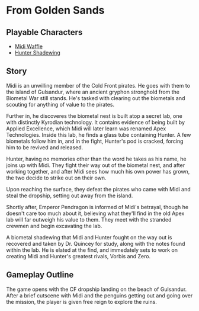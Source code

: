 # From Golden Sands

## Playable Characters

* [Midi Waffle](midi.md)
* [Hunter Shadewing](hunter.md)

## Story

Midi is an unwilling member of the Cold Front pirates. He goes with them to the island of Gulsandur, where an ancient gryphon stronghold from the Biometal War still stands. He's tasked with clearing out the biometals and scouting for anything of value to the pirates.

Further in, he discoveres the biometal nest is built atop a secret lab, one with distinctly Kyrodian technology. It contains evidence of being built by Applied Excellence, which Midi will later learn was renamed Apex Technologies. Inside this lab, he finds a glass tube containing Hunter. A few biometals follow him in, and in the fight, Hunter's pod is cracked, forcing him to be revived and released.

Hunter, having no memories other than the word he takes as his name, he joins up with Midi. They fight their way out of the biometal nest, and after working together, and after Midi sees how much his own power has grown, the two decide to strike out on their own.

Upon reaching the surface, they defeat the pirates who came with Midi and steal the dropship, setting out away from the island.

Shortly after, Emperor Pendragon is informed of Midi's betrayal, though he doesn't care too much about it, believing what they'll find in the old Apex lab will far outweigh his value to them. They meet with the stranded crewmen and begin excavating the lab.

A biometal shadewing that Midi and Hunter fought on the way out is recovered and taken by Dr. Quincey for study, along with the notes found within the lab. He is elated at the find, and immedately sets to work on creating Midi and Hunter's greatest rivals, Vorbis and Zero.

## Gameplay Outline

The game opens with the CF dropship landing on the beach of Gulsandur. After a brief cutscene with Midi and the penguins getting out and going over the mission, the player is given free reign to explore the ruins.